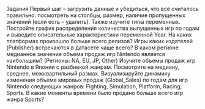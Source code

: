 Задания 
Первый шаг – загрузить данные и убедиться, что всё считалось правильно: посмотреть на столбцы, размер, наличие пропущенных значений (если есть – удалить). Также изучите типы переменных.
Постройте график распределения количества выпущенных игр по годам и выведите описательные характеристики переменной Year.
На каких платформах произошло больше всего релизов?
Игры каких издателей (Publisher) встречаются в датасете чаще всего?
В каком регионе медианное значение объема продаж игр Nintendo является наибольшим? (Регионы: NA, EU, JP, Other)
Изучите объемы продаж игр Nintendo в Японии с разбивкой жанрам. Посмотрите на медиану, среднее, межквартильный размах.
Визуализируйте динамику изменения объема мировых продаж (Global_Sales) по годам для игр Nintendo следующих жанров: Fighting, Simulation, Platform, Racing, Sports. В какие моменты времени было продано больше всего игр жанра Sports?